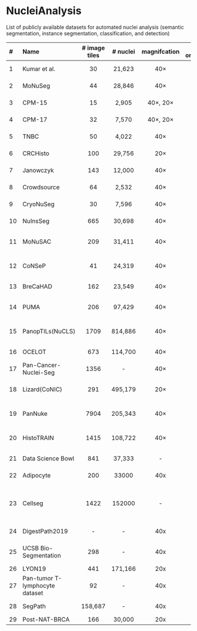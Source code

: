 # NucleiAnalysis
List of publicly available datasets for automated nuclei analysis (semantic segmentation, instance segmentation, classification, and detection)


| #  | Name                                 | # image tiles | # nuclei | magnifcation | # organs |    tile size (pixels)    |    annotation    |          main task(s)          |                                        staining                                        |                                 Link                                 |                                                                          Data                                                                           |
|:---|:-------------------------------------|:-------------:|:--------:|:------------:|:--------:|:------------------------:|:----------------:|:------------------------------:|:--------------------------------------------------------------------------------------:|:--------------------------------------------------------------------:|:-------------------------------------------------------------------------------------------------------------------------------------------------------:|
| 1  | Kumar et al.                         |      30       |  21,623  |     40×      |    7     |        1000×1000         |      manual      |         Instance Seg.          |                                          H&E                                           |          [paper](https://doi.org/10.1109/TMI.2017.2677499 )          |                                    [Data](https://drive.google.com/drive/folders/1bI3RyshWej9c4YoRW-_q7lh7FOFDFUrJ)                                     |
| 2  | MoNuSeg                              |      44       |  28,846  |     40×      |    9     |        1000×1000         |      manual      |         Instance Seg.          |                                          H&E                                           |                  [paper](10.1109/TMI.2017.2677499)                   |                                                    [Data](https://monuseg.grand-challenge.org/Data/)                                                    |
| 3  | CPM-15                               |      15       |  2,905   |   40×, 20×   |    2     |    400×400, 600×1000     |      manual      |         Instance Seg.          |                                          H&E                                           |                  [paper](10.3389/fbioe.2019.00053)                   |                                    [Data](https://drive.google.com/drive/folders/11ko-GcDsPpA9GBHuCtl_jNzWQl6qY_-I)                                     |
| 4  | CPM-17                               |      32       |  7,570   |   40×, 20×   |    4     |    500×500 to 600×600    |      manual      |         Instance Seg.          |                                          H&E                                           |                  [paper](10.3389/fbioe.2019.00053)                   |                                    [Data](https://drive.google.com/drive/folders/1sJ4nmkif6j4s2FOGj8j6i_Ye7z9w0TfA)                                     |
| 5  | TNBC                                 |      50       |  4,022   |     40×      |    1     |         512×512          |      manual      |         Instance Seg.          |                                          H&E                                           |                  [paper](10.1109/TMI.2018.2865709)                   |                                      [Data](https://peterjacknaylor.github.io/data/)                                                                           |
| 6  | CRCHisto                             |      100      |  29,756  |     20×      |    1     |         500×500          |      manual      |         Instance Seg.          |                                          H&E                                           |                  [paper](10.1109/TMI.2016.2525803)                   |                                                                          [**Data**](https://warwick.ac.uk/fac/cross_fac/tia/data/crchistolabelednucleihe/)                                                                           |
| 7  | Janowczyk                            |      143      |  12,000  |     40×      |    1     |        2000×2000         |      manual      |         Instance Seg.          |                                          H&E                                           | [paper](https://andrewjanowczyk.com/use-case-1-nuclei-segmentation/) |                                                                          [Data](https://andrewjanowczyk.com/use-case-1-nuclei-segmentation/)                                                                           |
| 8  | Crowdsource                          |      64       |  2,532   |     40×      |    1     |         400×400          |      manual      |         Instance Seg.          |                                          H&E                                           |                 [**paper**](10.1142/9789814644730_0029)                  |                                                                          [**Data**]()                                                                           |
| 9  | CryoNuSeg                            |      30       |  7,596   |     40×      |    10    |         512×512          |      manual      |         Instance Seg.          |                                          H&E                                           |      [paper](https://doi.org/10.1016/j.compbiomed.2021.104349)       |                                                  [Data](https://www.kaggle.com/datasets/ipateam/segmentation-of-nuclei-in-cryosectioned-he-images?resource=download-directory)                                                                        |
| 10 | NuInsSeg                             |      665      |  30,698  |     40×      |    31    |         512×512          |      manual      |         Instance Seg.          |                                          H&E                                           |         [paper](https://doi.org/10.1038/s41597-024-03117-2)          |                                                                          [Data](https://www.kaggle.com/datasets/ipateam/nuinsseg?utm_source=chatgpt.com)                                                                           |
| 11 | MoNuSAC                              |      209      |  31,411  |     40×      |    4     |   81×113 to 1422×2162    |      manual      | Instance Seg. & Classification |                                          H&E                                           |          [paper](https://doi.org/10.1109/TMI.2021.3085712)           |                                                                          Data                                                                           |
| 12 | CoNSeP                               |      41       |  24,319  |     40×      |    1     |        1000×1000         |      manual      | Instance Seg. & Classification |                                          H&E                                           |         [paper](https://doi.org/10.1016/j.media.2019.101563)         |                                                                          [Data](https://opendatalab.com/OpenDataLab/CoNSeP/tree/main)                                                                           |
| 13 | BreCaHAD                             |      162      |  23,549  |     40×      |    1     |       1360 × 1024        |      manual      |   Detection & Classification   |                                          H&E                                           |          [paper](https://doi.org/10.1186/s13104-019-4121-7)          |                                                                          Data                                                                           |
| 14 | PUMA                                 |      206      |  97,429  |     40×      |    8     |       1024 × 1024        |      manual      | Instance Seg. & Classification |                                          H&E                                           |         [paper](https://doi.org/10.1093/gigascience/giaf011)         |                                                                          Data                                                                           |
| 15 | PanopTILs(NuCLS)                     |     1709      | 814,886  |     40×      |    1     |       1024 × 1024        |    semi-auto     | Instance Seg. & Classification |                                          H&E                                           |        [paper](https://doi.org/10.1101/2022.01.08.22268814 )         |                                                                          Data                                                                           |
| 16 | OCELOT                               |      673      | 114,700  |     40×      |    6     |       1024 × 1024        |      manual      |   Detection & Classification   |                                          H&E                                           |        [paper](https://doi.org/10.1109/cvpr52729.2023.02289)         |                                                                          Data                                                                           |
| 17 | Pan-Cancer-Nuclei-Seg                |     1356      |    -     |     40×      |    9     |        256 × 256         | manual+semi-auto |         Instance Seg.          |                                          H&E                                           |         [paper](https://doi.org/10.7937/TCIA.2019.4A4DKP9U)          |                                                                          Data                                                                           |
| 18 | Lizard(CoNIC)                        |      291      | 495,179  |     20×      |    1     |        1016 × 917        |    semi-auto     | Instance Seg. & Classification |                                          H&E                                           |          [paper](https://doi.org/10.48550/arXiv.2108.11195)          |                                                                          Data                                                                           |
| 19 | PanNuke                              |     7904      | 205,343  |     40×      |    19    |        224 × 224         |    semi-auto     | Instance Seg. & Classification |                                          H&E                                           |          [paper](https://doi.org/10.48550/arXiv.2003.10778)          |                                                                          Data                                                                           |
| 20 | HistoTRAIN                           |     1415      | 108,722  |     40×      |    7     |        448 × 448         |    semi-auto     | Instance Seg. & Classification |                                          H&E                                           |              [paper](https://arxiv.org/abs/2508.09926)               |                                                                          Data                                                                           |
| 21 | Data Science Bowl                    |      841      |  37,333  |      -       |    -     |            -             |      manual      |         Instance Seg.          |                                          H&E                                           |          [paper](https://doi.org/10.1038/s41592-019-0612-7)          |                                                                          Data                                                                           |
| 22 | Adipocyte                            |      200      |  33000   |     40x      |    -     |            -             |      manual      |         Instance Seg.          |                                          H&E                                           |          [paper](https://doi.org/10.48550/arXiv.1703.08710)          |                                                                          Data                                                                           |
| 23 | Cellseg                              |     1422      |  152000  |      -       |    -     |       1360 x 1024        |        -         |         Instance Seg.          | brightfield,fluorescent, phase-contrast (PC), differential interference contrast (DIC) |         [paper](https://doi.org/10.1038/s41592-024-02233-6)          |                                                                          Data                                                                           |
| 24 | DigestPath2019                       |       -       |    -     |     40x      |    -     |            -             |      manual      |         Instance Seg.          |                                          H&E                                           |          [paper](https://doi.org/10.48550/arXiv.1907.03954)          |                                                                          Data                                                                           |
| 25 | UCSB Bio-Segmentation                |      298      |    -     |     40x      |    -     | 512 x 512 to 1024 x 1024 |      manual      |         Instance Seg.          |                      TOPRO, H&E, Calcein Propidium iodide hoechst                      |          [paper](https://doi.org/10.1109/ICIP.2008.4712130)          |                                                                          Data                                                                           |
| 26 | LYON19                               |      441      | 171,166  |     20x      |    -     |            -             |      manual      |           Detection            |                                          IHC                                           |         [paper](https://doi.org/10.1016/j.media.2019.101547)         |                                                                          Data                                                                           |
| 27 | Pan-tumor T-lymphocyte dataset       |      92       |    -     |     40x      |    -     |       2150 x 2150        |    semi-auto     |           Detection            |                                          IHC                                           |          [paper](https://doi.org/10.1016/j.jpi.2023.100301)          |                                                                          Data                                                                           |
| 28 | SegPath                              |    158,687    |    -     |     40x      |    -     |        984 x 984         |    semi-auto     |         Instance Seg.          |                                        H&E, IF                                         |        [paper](https://doi.org/10.1016/j.patter.2023.100688)         |                                                                          Data                                                                           |
| 29 | Post-NAT-BRCA                        |      166      |  30,000  |     20x      |    -     |        512 x 512         |      manual      |           Detection            |                                          H&E                                           |            [paper](https://doi.org/10.1002/cyto.a.23244)             |                                                                          Data                                                                           |

